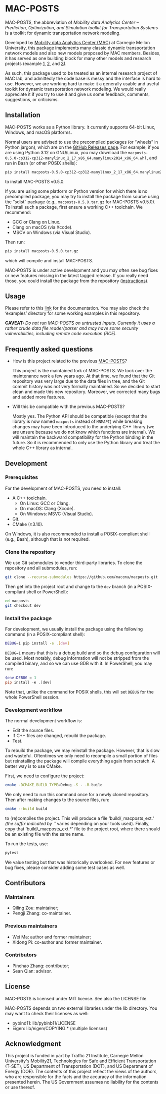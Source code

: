 # MAC-POSTS

MAC-POSTS, the abbreviation of *Mobility data Analytics Center – Prediction,
Optimization, and Simulation toolkit for Transportation Systems* is a toolkit
for dynamic transportation network modeling.

Developed by [Mobility data Analytics Center (MAC)][mac] at Carnegie Mellon
University, this package implements many classic dynamic transportation network
models and also new models proposed by MAC members. Besides, it has served as
one building block for many other models and research projects (example
[1][eg1], [2][eg2], and [3][eg3]).

As such, this package used to be treated as an internal research project of MAC
lab, and admittedly the code base is messy and the interface is hard to use.
However, we are working hard to make it a generally usable and useful toolkit
for dynamic transportation network modeling. We would really appreciate it if
you try to use it and give us some feedback, comments, suggestions, or
criticisms.

## Installation

MAC-POSTS works as a Python library. It currently supports 64-bit Linux,
Windows, and macOS platforms.

Normal users are advised to use the precompiled packages (or “wheels” in Python
jargon), which are on the [GitHub Releases page][releases]. For example, if you
are using Python 3.12 on GNU/Linux, you may download the
`macposts-0.5.0-cp312-cp312-manylinux_2_17_x86_64.manylinux2014_x86_64.whl`, and
run in Bash (or other POSIX shells):

```sh
pip install macposts-0.5.0-cp312-cp312-manylinux_2_17_x86_64.manylinux2014_x86_64.whl
```

to install MAC-POSTS v0.5.0.

If you are using some platform or Python version for which there is no
precompiled package, you may try to install the package from source using the
“sdist” package (e.g., `macposts-0.5.0.tar.gz` for MAC-POSTS v0.5.0). To install
such a package, first ensure a working C++ toolchain. We recommend:

- GCC or Clang on Linux.
- Clang on macOS (via Xcode).
- MSCV on Windows (via Visual Studio).

Then run:

```sh
pip install macposts-0.5.0.tar.gz
```

which will compile and install MAC-POSTS.

MAC-POSTS is under active development and you may often see bug fixes or new
features missing in the latest tagged release. If you really need those, you
could install the package from the repository ([instructions](#development)).

## Usage

Please refer to this [link][documentation] for the documentation. You may also
check the ‘examples’ directory for some working examples in this repository.

**CAVEAT:** *Do not run MAC-POSTS on untrusted inputs. Currently it uses a
rather crude data file reader/parser and may have some security vulnerabilities,
including remote code execution (RCE).*

## Frequently asked questions

* How is this project related to the previous [MAC-POSTS]?

  This project is the maintained fork of MAC-POSTS. We took over the maintenance
  work a few years ago. At that time, we found that the Git repository was very
  large due to the data files in tree, and the Git commit history was not very
  formally maintained. So we decided to start clean and made this new
  repository. Moreover, we corrected many bugs and added more features.

* Will this be compatible with the previous MAC-POSTS?

  Mostly yes. The Python API should be compatible (except that the library is
  now named `macposts` instead of `MNMAPI`) while breaking changes may have been
  introduced to the underlying C++ library (we are unsure because we do not know
  which functions are internal). We will maintain the backward compatibility for
  the Python binding in the future. So it is recommended to only use the Python
  library and treat the whole C++ library as internal.

## Development

### Prerequisites

For the development of MAC-POSTS, you need to install:

- A C++ toolchain.
  + On Linux: GCC or Clang.
  + On macOS: Clang (Xcode).
  + On Windows: MSVC (Visual Studio).
- Git.
- CMake (≥3.10).

On Windows, it is also recommended to install a POSIX-compliant shell (e.g.,
Bash), although that is not required.

### Clone the repository

We use Git submodules to vendor third-party libraries. To clone the repository
and all submodules, run:

```sh
git clone --recurse-submodules https://github.com/maccmu/macposts.git
```

Then get into the project root and change to the `dev` branch (in a
POSIX-compliant shell or PowerShell):

```sh
cd macposts
git checkout dev
```

### Install the package

For development, we usually install the package using the following command (in
a POSIX-compliant shell):

```sh
DEBUG=1 pip install -e .[dev]
```

`DEBUG=1` means that this is a debug build and so the debug configuration will
be used. Most notably, debug information will not be stripped from the compiled
binary, and so we can use GDB with it. In PowerShell, you may run:

```powershell
$env:DEBUG = 1
pip install -e .[dev]
```

Note that, unlike the command for POSIX shells, this will set `DEBUG` for the
whole PowerShell session.

### Development workflow

The normal development workflow is:

- Edit the source files.
- If C++ files are changed, rebuild the package.
- Test.

To rebuild the package, we may reinstall the package. However, that is slow and
wasteful. Oftentimes we only need to recompile a small portion of files but
reinstalling the package will compile everything again from scratch. A better
way is to use CMake.

First, we need to configure the project:

```sh
cmake -DCMAKE_BUILD_TYPE=Debug -S . -B build
```

We only need to run this command once for a newly cloned repository. Then after
making changes to the source files, run:

```sh
cmake --build build
```

to (re)compiles the project. This will produce a file ‘build/_macposts_ext.*’
(the suffix indicated by ‘*’ varies depending on your tools used). Finally, copy
that ‘build/_macposts_ext.*’ file to the project root, where there should be an
existing file with the same name.

To run the tests, use:

```sh
pytest
```

We value testing but that was historically overlooked. For new features or bug
fixes, please consider adding some test cases as well.

## Contributors

### Maintainers

- Qiling Zou: maintainer;
- Pengji Zhang: co-maintainer.

### Previous maintainers

- Wei Ma: author and former maintainer;
- Xidong Pi: co-author and former maintainer.

### Contributors

- Pinchao Zhang: contributor;
- Sean Qian: advisor.

## License

MAC-POSTS is licensed under MIT license. See also the LICENSE file.

MAC-POSTS depends on two external libraries under the lib directory. You may
want to check their licenses as well:

- pybind11: lib/pybinb11/LICENSE
- Eigen: lib/eigen/COPYING.* (multiple licenses)

## Acknowledgment

This project is funded in part by Traffic 21 Institute, Carnegie Mellon
University's Mobility21, Technologies for Safe and Efficient Transportation
(T-SET), US Department of Transportation (DOT), and US Department of Energy
(DOE). The contents of this project reflect the views of the authors, who are
responsible for the facts and the accuracy of the information presented herein.
The US Government assumes no liability for the contents or use thereof.

[mac]: https://mac.heinz.cmu.edu/
[releases]: https://github.com/maccmu/macposts/releases
[documentation]: https://github.com/maccmu/macposts-documentations/blob/main/MAC_POSTS_users_manual.pdf
[MAC-POSTS]: https://github.com/Lemma1/MAC-POSTS
[macenter]: mailto:macenter@andrew.cmu.edu
[eg1]: https://doi.org/10.1016/j.trc.2019.05.011
[eg2]: https://doi.org/10.1016/j.trc.2020.102747
[eg3]: https://trid.trb.org/View/1573278
